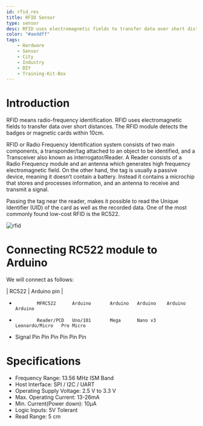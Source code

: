 ```yaml
---
id: rfid_res
title: RFID Sensor
type: sensor
desc: RFID uses electromagnetic fields to transfer data over short distances.
color: "#aeddff"
tags:
    - Hardware
    - Sensor
    - City
    - Industry
    - DIY
    - Training-Kit-Box
---
```


# Introduction

RFID means radio-frequency identification. RFID uses electromagnetic fields to transfer data over short distances. The RFID module 
detects the badges or magnetic cards within 10cm.

RFID or Radio Frequency Identification system consists of two main components, a transponder/tag attached to an object to be identified, and a Transceiver also known as interrogator/Reader. A Reader consists of a Radio Frequency module and an antenna which generates high frequency electromagnetic field. On the other hand, the tag is usually a passive device, meaning it doesn’t contain a battery. Instead it contains a microchip that stores and processes information, and an antenna to receive and transmit a signal.

Passing the tag near the reader, makes it possible to read the Unique Identifier (UID) of the card as well as the recorded data. One of the most commonly found low-cost RFID is the RC522.

![rfid](img/pic1.jpg)

# Connecting RC522 module to Arduino

We will connect as follows:

| RC522  | Arduino pin  |
 *             MFRC522      Arduino       Arduino   Arduino    Arduino          Arduino
 *             Reader/PCD   Uno/101       Mega      Nano v3    Leonardo/Micro   Pro Micro
 * Signal      Pin          Pin           Pin       Pin        Pin              Pin

# Specifications

- Frequency Range: 13.56 MHz ISM Band
- Host Interface: SPI / I2C / UART
- Operating Supply Voltage: 2.5 V to 3.3 V
- Max. Operating Current: 13-26mA
- Min. Current(Power down): 10µA
- Logic Inputs: 5V Tolerant
- Read Range: 5 cm
